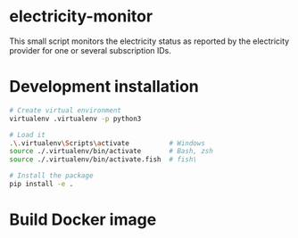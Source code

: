 # electricity-monitor
This small script monitors the electricity status as reported by the electricity provider for one or several subscription IDs.

# Development installation

```sh
# Create virtual environment
virtualenv .virtualenv -p python3

# Load it
.\.virtualenv\Scripts\activate          # Windows
source ./.virtualenv/bin/activate       # Bash, zsh
source ./.virtualenv/bin/activate.fish  # fish\

# Install the package
pip install -e .
```

# Build Docker image